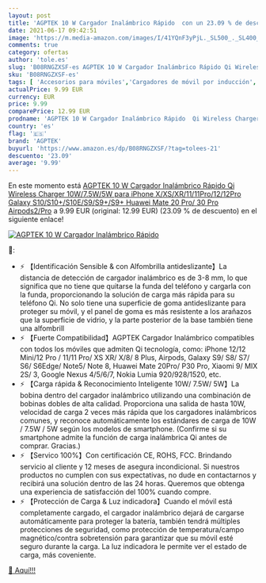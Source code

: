 ```yaml
---
layout: post
title: 'AGPTEK 10 W Cargador Inalámbrico Rápido  con un 23.09 % de descuento'
date: 2021-06-17 09:42:51
image: 'https://m.media-amazon.com/images/I/41YQnF3yPjL._SL500_._SL400_.jpg'
comments: true
category: ofertas
author: 'tole.es'
slug: 'B08RNGZXSF-es AGPTEK 10 W Cargador Inalámbrico Rápido Qi Wireless...'
sku: 'B08RNGZXSF-es'
tags: [ 'Accesorios para móviles','Cargadores de móvil por inducción','Cargadores para móviles','Comunicación móvil y accesorios','Electrónica','agptek','iphone', ]
actualPrice: 9.99 EUR
currency: EUR
price: 9.99
comparePrice: 12.99 EUR
prodname: 'AGPTEK 10 W Cargador Inalámbrico Rápido  Qi Wireless Charger 10W/7.5W/5W para iPhone X/XS/XR/11/11Pro/12/12Pro  Galaxy S10/S10+/S10E/S9/S9+/S9+  Huawei Mate 20 Pro/ 30 Pro  Airpods2/Pro'
country: 'es'
flag: '🇪🇸'
brand: 'AGPTEK'
buyurl: 'https://www.amazon.es/dp/B08RNGZXSF/?tag=tolees-21'
descuento: '23.09'
average: '9.99'
---
```


En este momento está [AGPTEK 10 W Cargador Inalámbrico Rápido  Qi Wireless Charger 10W/7.5W/5W para iPhone X/XS/XR/11/11Pro/12/12Pro  Galaxy S10/S10+/S10E/S9/S9+/S9+  Huawei Mate 20 Pro/ 30 Pro  Airpods2/Pro](https://www.amazon.es/dp/B08RNGZXSF/?tag=tolees-21) a 9.99 EUR (original: 12.99 EUR) (23.09 %  de descuento) en el siguiente enlace!

[![AGPTEK 10 W Cargador Inalámbrico Rápido ](https://m.media-amazon.com/images/I/41YQnF3yPjL._SL500_._SL400_.jpg)](https://www.amazon.es/dp/B08RNGZXSF/?tag=tolees-21)

🔎:

- ⚡ 【Identificación Sensible & con Alfombrilla antideslizante】La distancia de detección de cargador inalámbrico es de 3-8 mm, lo que significa que no tiene que quitarse la funda del teléfono y cargarla con la funda, proporcionando la solución de carga más rápida para su teléfono Qi. No solo tiene una superficie de goma antideslizante para proteger su móvil, y el panel de goma es más resistente a los arañazos que la superficie de vidrio, y la parte posterior de la base también tiene una alfombrill
- ⚡ 【Fuerte Compatibilidad】AGPTEK Cargador Inalámbrico compatibles con todos los móviles que admiten Qi tecnología, como: iPhone 12/12 Mini/12 Pro / 11/11 Pro/ XS XR/ X/8/ 8 Plus, Airpods, Galaxy S9/ S8/ S7/ S6/ S6Edge/ Note5/ Note 8, Huawei Mate 20Pro/ P30 Pro, Xiaomi 9/ MIX 2S/ 3, Google Nexus 4/5/6/7, Nokia Lumia 920/928/1520, etc.
- ⚡ 【Carga rápida & Reconocimiento Inteligente 10W/ 7.5W/ 5W】La bobina dentro del cargador inalámbrico utilizando una combinación de bobinas dobles de alta calidad. Proporciona una salida de hasta 10W, velocidad de carga 2 veces más rápida que los cargadores inalámbricos comunes, y reconoce automáticamente los estándares de carga de 10W / 7.5W / 5W según los modelos de smartphone. (Confirme si su smartphone admite la función de carga inalámbrica Qi antes de comprar. Gracias.)
- ⚡ 【Servico 100%】Con certificación CE, ROHS, FCC. Brindando servicio al cliente y 12 meses de asegura incondicional. Si nuestros productos no cumplen con sus expectativas, no dude en contactarnos y recibirá una solución dentro de las 24 horas. Queremos que obtenga una experiencia de satisfacción del 100% cuando compre.
- ⚡ 【Protección de Carga & Luz indicadora】Cuando el móvil está completamente cargado, el cargador inalámbrico dejará de cargarse automáticamente para proteger la batería, también tendrá múltiples protecciones de seguridad, como protección de temperatura/campo magnético/contra sobretensión para garantizar que su móvil esté seguro durante la carga. La luz indicadora le permite ver el estado de carga, más coveniente.

[🛒 Aquí!!!](https://www.amazon.es/dp/B08RNGZXSF/?tag=tolees-21)
